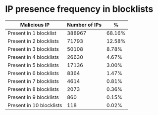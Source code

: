 # IP presence frequency in blocklists
| Malicious IP | Number of IPs | % |
|----|----|----|
| Present in 1 blocklist | 388967 | 68.16% |
| Present in 2 blocklists | 71793 | 12.58% |
| Present in 3 blocklists | 50108 | 8.78% |
| Present in 4 blocklists | 26630 | 4.67% |
| Present in 5 blocklists | 17136 | 3.00% |
| Present in 6 blocklists | 8364 | 1.47% |
| Present in 7 blocklists | 4614 | 0.81% |
| Present in 8 blocklists | 2073 | 0.36% |
| Present in 9 blocklists | 860 | 0.15% |
| Present in 10 blocklists | 118 | 0.02% |
